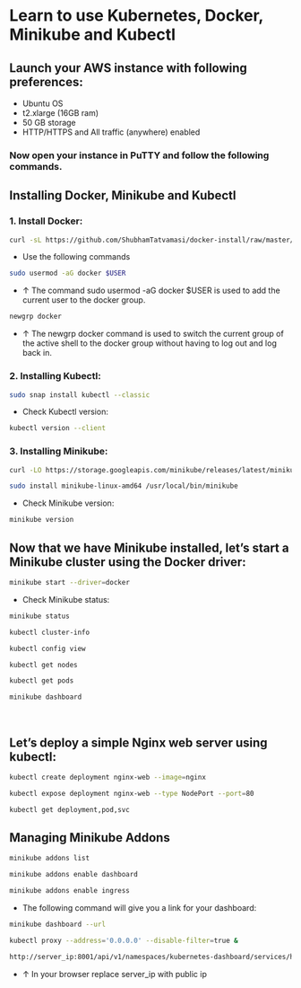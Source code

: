 # Learn to use Kubernetes, Docker, Minikube and Kubectl

## Launch your AWS instance with following preferences:
- Ubuntu OS
- t2.xlarge (16GB ram)
- 50 GB storage
- HTTP/HTTPS and All traffic (anywhere) enabled

### Now open your instance in PuTTY and follow the following commands.

## Installing Docker, Minikube and Kubectl

### 1. Install Docker:

```bash
curl -sL https://github.com/ShubhamTatvamasi/docker-install/raw/master/docker-install.sh | bash
```

- Use the following commands 

```bash
sudo usermod -aG docker $USER
```

- ↑ The command sudo usermod -aG docker $USER is used to add the current user to the docker group.


```bash
newgrp docker
```
- ↑ The newgrp docker command is used to switch the current group of the active shell to the docker group without having to log out and log back in.


### 2. Installing Kubectl:

```bash
sudo snap install kubectl --classic
```

- Check Kubectl version:

```bash
kubectl version --client
```

### 3. Installing Minikube:

```bash
curl -LO https://storage.googleapis.com/minikube/releases/latest/minikube-linux-amd64
```

```bash
sudo install minikube-linux-amd64 /usr/local/bin/minikube
```

- Check Minikube version:

```bash
minikube version
```

## Now that we have Minikube installed, let’s start a Minikube cluster using the Docker driver:

```bash
minikube start --driver=docker
```

- Check Minikube status:
```bash
minikube status
```

```bash
kubectl cluster-info
```

```bash
kubectl config view
```

```bash
kubectl get nodes
```

```bash
kubectl get pods
```

```bash
minikube dashboard
```
<br>

## Let’s deploy a simple Nginx web server using kubectl:

```bash
kubectl create deployment nginx-web --image=nginx
```

```bash
kubectl expose deployment nginx-web --type NodePort --port=80
```

```bash
kubectl get deployment,pod,svc
```

## Managing Minikube Addons

```bash
minikube addons list
```

```bash
minikube addons enable dashboard
```

```bash
minikube addons enable ingress
```

- The following command will give you a link for your dashboard:

```bash
minikube dashboard --url
```

```bash
kubectl proxy --address='0.0.0.0' --disable-filter=true &
```

```bash
http://server_ip:8001/api/v1/namespaces/kubernetes-dashboard/services/http:kubernetes-dashboard:/proxy/
```
- ↑ In your browser replace server_ip with public ip
